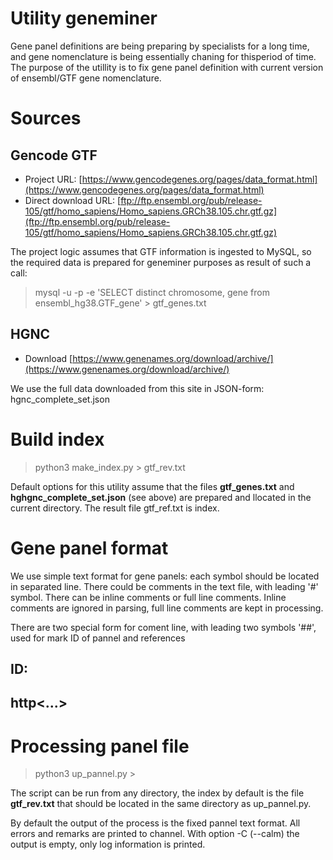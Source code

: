 # Utility geneminer

Gene panel definitions are being preparing by specialists for a long time, and gene nomenclature is being essentially chaning for thisperiod of time. 
The purpose of the utillity is to fix gene panel definition with current version of ensembl/GTF gene nomenclature.


# Sources

Gencode GTF
-----------
* Project URL: [https://www.gencodegenes.org/pages/data_format.html](https://www.gencodegenes.org/pages/data_format.html)
* Direct download URL: [ftp://ftp.ensembl.org/pub/release-105/gtf/homo_sapiens/Homo_sapiens.GRCh38.105.chr.gtf.gz](ftp://ftp.ensembl.org/pub/release-105/gtf/homo_sapiens/Homo_sapiens.GRCh38.105.chr.gtf.gz)

The project logic assumes that GTF information is ingested to MySQL, so the required data is prepared for geneminer purposes as result of such a call:

> mysql -u<?> -p<?> -e 'SELECT distinct chromosome, gene from ensembl_hg38.GTF_gene' > gtf_genes.txt

HGNC
----
* Download [https://www.genenames.org/download/archive/](https://www.genenames.org/download/archive/)

We use the full data downloaded from this site in JSON-form: hgnc_complete_set.json

# Build index

> python3 make_index.py > gtf_rev.txt

Default options for this utility assume that the files **gtf_genes.txt** and **hghgnc_complete_set.json** (see above) are prepared and llocated in the current directory. The result file gtf_ref.txt is index.

# Gene panel format

We use simple text format for gene panels: each symbol should be located in separated line.
There could be comments in the text file, with leading '#' symbol. There can be inline comments or full line comments. Inline comments are ignored in parsing, full line comments are kept in processing.

There are two special form for coment line, with leading two symbols '##', used for mark ID of pannel and references
 ## ID: <id>
 ## http<...>

# Processing panel file

> python3 up_pannel.py <pannel input name> > <panel output name>

The script can be run from any directory, the index by default is the file **gtf_rev.txt** that should be located in the same directory as up_pannel.py. 

By default the output of the process is the fixed pannel text format. All errors and remarks are printed to <stderr> channel. With option -C (--calm) the output is empty, only log information is printed. 
